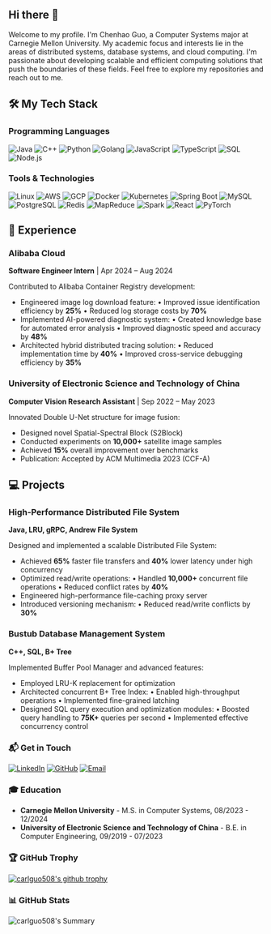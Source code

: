 ## Hi there 👋
Welcome to my profile. I'm Chenhao Guo, a Computer Systems major at Carnegie Mellon University. My academic focus and interests lie in the areas of distributed systems, database systems, and cloud computing. I'm passionate about developing scalable and efficient computing solutions that push the boundaries of these fields. Feel free to explore my repositories and reach out to me.

## 🛠️ My Tech Stack 

### Programming Languages
![Java](https://img.shields.io/badge/-Java-007396?style=flat-square&logo=java&logoColor=white)
![C++](https://img.shields.io/badge/-C++-00599C?style=flat-square&logo=c%2B%2B&logoColor=white)
![Python](https://img.shields.io/badge/-Python-3776AB?style=flat-square&logo=python&logoColor=white)
![Golang](https://img.shields.io/badge/-Golang-00ADD8?style=flat-square&logo=go&logoColor=white)
![JavaScript](https://img.shields.io/badge/-JavaScript-F7DF1E?style=flat-square&logo=javascript&logoColor=black)
![TypeScript](https://img.shields.io/badge/-TypeScript-007ACC?style=flat-square&logo=typescript&logoColor=white)
![SQL](https://img.shields.io/badge/-SQL-4479A1?style=flat-square&logo=mysql&logoColor=white)
![Node.js](https://img.shields.io/badge/-Node.js-339933?style=flat-square&logo=node.js&logoColor=white)

### Tools & Technologies
![Linux](https://img.shields.io/badge/-Linux-FCC624?style=flat-square&logo=linux&logoColor=black)
![AWS](https://img.shields.io/badge/-AWS-232F3E?style=flat-square&logo=amazon-aws&logoColor=white)
![GCP](https://img.shields.io/badge/-GCP-4285F4?style=flat-square&logo=google-cloud&logoColor=white)
![Docker](https://img.shields.io/badge/-Docker-2496ED?style=flat-square&logo=docker&logoColor=white)
![Kubernetes](https://img.shields.io/badge/-Kubernetes-326CE5?style=flat-square&logo=kubernetes&logoColor=white)
![Spring Boot](https://img.shields.io/badge/-Spring%20Boot-6DB33F?style=flat-square&logo=spring&logoColor=white)
![MySQL](https://img.shields.io/badge/-MySQL-4479A1?style=flat-square&logo=mysql&logoColor=white)
![PostgreSQL](https://img.shields.io/badge/-PostgreSQL-336791?style=flat-square&logo=postgresql&logoColor=white)
![Redis](https://img.shields.io/badge/-Redis-DC382D?style=flat-square&logo=redis&logoColor=white)
![MapReduce](https://img.shields.io/badge/-MapReduce-66CCFF?style=flat-square&logo=apache&logoColor=black)
![Spark](https://img.shields.io/badge/-Spark-E25A1C?style=flat-square&logo=apache-spark&logoColor=white)
![React](https://img.shields.io/badge/-React-61DAFB?style=flat-square&logo=react&logoColor=black)
![PyTorch](https://img.shields.io/badge/-PyTorch-EE4C2C?style=flat-square&logo=pytorch&logoColor=white)


## 🚀 Experience 

### Alibaba Cloud
**Software Engineer Intern** | Apr 2024 – Aug 2024

Contributed to Alibaba Container Registry development:
- Engineered image log download feature:
  • Improved issue identification efficiency by **25%**
  • Reduced log storage costs by **70%**
- Implemented AI-powered diagnostic system:
  • Created knowledge base for automated error analysis
  • Improved diagnostic speed and accuracy by **48%**
- Architected hybrid distributed tracing solution:
  • Reduced implementation time by **40%**
  • Improved cross-service debugging efficiency by **35%**

### University of Electronic Science and Technology of China
**Computer Vision Research Assistant** | Sep 2022 – May 2023

Innovated Double U-Net structure for image fusion:
- Designed novel Spatial-Spectral Block (S2Block)
- Conducted experiments on **10,000+** satellite image samples
- Achieved **15%** overall improvement over benchmarks
- Publication: Accepted by ACM Multimedia 2023 (CCF-A)

## 💻 Projects 

### High-Performance Distributed File System
**Java, LRU, gRPC, Andrew File System**

Designed and implemented a scalable Distributed File System:
- Achieved **65%** faster file transfers and **40%** lower latency under high concurrency
- Optimized read/write operations:
  • Handled **10,000+** concurrent file operations
  • Reduced conflict rates by **40%**
- Engineered high-performance file-caching proxy server
- Introduced versioning mechanism:
  • Reduced read/write conflicts by **30%**

### Bustub Database Management System
**C++, SQL, B+ Tree**

Implemented Buffer Pool Manager and advanced features:
- Employed LRU-K replacement for optimization
- Architected concurrent B+ Tree Index:
  • Enabled high-throughput operations
  • Implemented fine-grained latching
- Designed SQL query execution and optimization modules:
  • Boosted query handling to **75K+** queries per second
  • Implemented effective concurrency control

### 📬 Get in Touch 
[![LinkedIn](https://img.shields.io/badge/-LinkedIn-0077B5?style=flat-square&logo=LinkedIn&logoColor=white)](https://www.linkedin.com/in/chenhao-guo-7a6317273/)
[![GitHub](https://img.shields.io/badge/-GitHub-181717?style=flat-square&logo=GitHub&logoColor=white)](https://github.com/carlguo508)
[![Email](https://img.shields.io/badge/-Email-D14836?style=flat-square&logo=Gmail&logoColor=white)](mailto:carlguo508@gmail.com)

### 🎓 Education

- **Carnegie Mellon University** - M.S. in Computer Systems, 08/2023 - 12/2024
- **University of Electronic Science and Technology of China** - B.E. in Computer Engineering, 09/2019 - 07/2023

### 🏆 GitHub Trophy

[![carlguo508's github trophy](https://github-profile-trophy.vercel.app/?username=carlguo508)](https://github.com/carlguo508/github-profile-trophy)

### 📊 GitHub Stats

![carlguo508's Summary](http://github-profile-summary-cards.vercel.app/api/cards/profile-details?username=carlguo508&theme=transparent)

<!--
**carlguo508/carlguo508** is a ✨ _special_ ✨ repository because its `README.md` (this file) appears on your GitHub profile.

Here are some ideas to get you started:

- 🔭 I’m currently working on ...
- 🌱 I’m currently learning ...
- 👯 I’m looking to collaborate on ...
- 🤔 I’m looking for help with ...
- 💬 Ask me about ...
- 📫 How to reach me: ...
- 😄 Pronouns: ...
- ⚡ Fun fact: ...
-->
